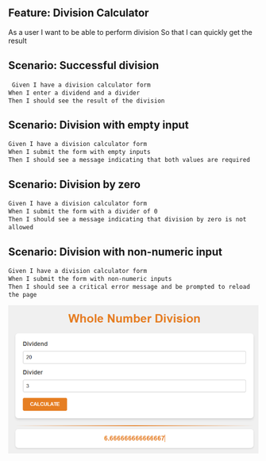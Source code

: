 ## Feature: Division Calculator

  As a user
  I want to be able to perform division
  So that I can quickly get the result
  
  ## Scenario: Successful division
     Given I have a division calculator form
    When I enter a dividend and a divider
    Then I should see the result of the division

## Scenario: Division with empty input
    Given I have a division calculator form
    When I submit the form with empty inputs
    Then I should see a message indicating that both values are required

 ## Scenario: Division by zero
    Given I have a division calculator form
    When I submit the form with a divider of 0
    Then I should see a message indicating that division by zero is not allowed

  ## Scenario: Division with non-numeric input
    Given I have a division calculator form
    When I submit the form with non-numeric inputs
    Then I should see a critical error message and be prompted to reload the page


![alt text](image.png)

